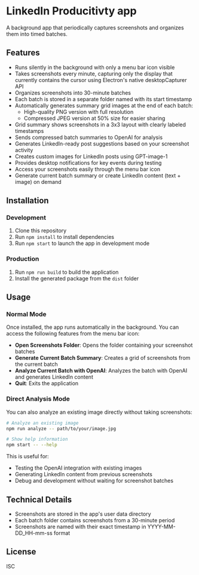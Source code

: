 # LinkedIn Producitivty app

A background app that periodically captures screenshots and organizes them into timed batches.

## Features

- Runs silently in the background with only a menu bar icon visible
- Takes screenshots every minute, capturing only the display that currently contains the cursor using Electron's native desktopCapturer API
- Organizes screenshots into 30-minute batches
- Each batch is stored in a separate folder named with its start timestamp
- Automatically generates summary grid images at the end of each batch:
  - High-quality PNG version with full resolution
  - Compressed JPEG version at 50% size for easier sharing
- Grid summary shows screenshots in a 3x3 layout with clearly labeled timestamps
- Sends compressed batch summaries to OpenAI for analysis
- Generates LinkedIn-ready post suggestions based on your screenshot activity
- Creates custom images for LinkedIn posts using GPT-image-1
- Provides desktop notifications for key events during testing
- Access your screenshots easily through the menu bar icon
- Generate current batch summary or create LinkedIn content (text + image) on demand

## Installation

### Development

1. Clone this repository
2. Run `npm install` to install dependencies
3. Run `npm start` to launch the app in development mode

### Production

1. Run `npm run build` to build the application
2. Install the generated package from the `dist` folder

## Usage

### Normal Mode

Once installed, the app runs automatically in the background. You can access the following features from the menu bar icon:

- **Open Screenshots Folder**: Opens the folder containing your screenshot batches
- **Generate Current Batch Summary**: Creates a grid of screenshots from the current batch
- **Analyze Current Batch with OpenAI**: Analyzes the batch with OpenAI and generates LinkedIn content
- **Quit**: Exits the application

### Direct Analysis Mode

You can also analyze an existing image directly without taking screenshots:

```bash
# Analyze an existing image
npm run analyze -- path/to/your/image.jpg

# Show help information
npm start -- --help
```

This is useful for:

- Testing the OpenAI integration with existing images
- Generating LinkedIn content from previous screenshots
- Debug and development without waiting for screenshot batches

## Technical Details

- Screenshots are stored in the app's user data directory
- Each batch folder contains screenshots from a 30-minute period
- Screenshots are named with their exact timestamp in YYYY-MM-DD_HH-mm-ss format

## License

ISC
